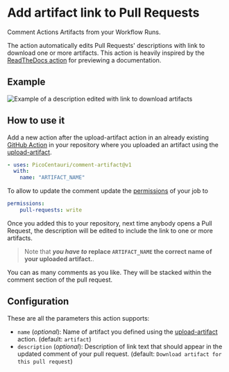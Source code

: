 # Add artifact link to Pull Requests

Comment Actions Artifacts from your Workflow Runs.

The action automatically edits Pull Requests' descriptions with link to download
one or more artifacts. This action is heavily inspired by the [ReadTheDocs
action](https://github.com/readthedocs/actions/tree/main/preview) for previewing a
documentation.

## Example

![Example of a description edited with link to download
artifacts](pull-request-example.png)

## How to use it

Add a new action after the upload-artifact action in an already existing [GitHub
Action](https://docs.github.com/en/actions) in your repository where you uploaded an
artifact using the [upload-artifact](https://github.com/actions/upload-artifact).

```yaml
- uses: PicoCentauri/comment-artifact@v1
  with:
    name: "ARTIFACT_NAME"
```

To allow to update the comment update the
[permissions](https://docs.github.com/en/actions/using-jobs/assigning-permissions-to-jobs)
of your job to

```yaml
permissions:
    pull-requests: write
```

Once you added this to your repository, next time anybody opens a Pull
Request, the description will be edited to include the link to one or more artifacts.

> Note that **_you have to_ replace `ARTIFACT_NAME` the correct name of your uploaded
> artifact.**.

You can as many comments as you like. They will be stacked within the comment section of
the pull request.

## Configuration

These are all the parameters this action supports:
* `name` (_optional_): Name of artifact you defined using the
  [upload-artifact](https://github.com/actions/upload-artifact) action. (default:
  `artifact`)
* `description` (_optional_): Description of link text that should appear in the updated comment
  of your pull request. (default: `Download artifact for this pull request`)
